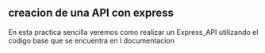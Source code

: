 ## creacion de una API con express
En esta practica sencilla veremos como realizar un Express_API  utilizando el codigo base que se encuentra en l documentacion
